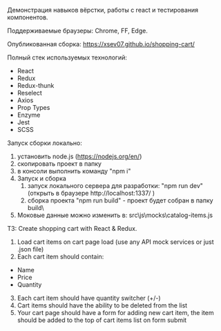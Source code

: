 Демонстрация навыков вёрстки, работы с react и тестирования компонентов.

Поддерживаемые браузеры: Chrome, FF, Edge.

Опубликованная сборка: https://xsev07.github.io/shopping-cart/

Полный стек используемых технологий:
- React
- Redux
- Redux-thunk
- Reselect
- Axios
- Prop Types
- Enzyme
- Jest
- SCSS

Запуск сборки локально:
1. установить node.js (https://nodejs.org/en/)
2. скопировать проект в папку
3. в консоли выполнить команду "npm i"
4. Запуск и сборка
    1. запуск локального сервера для разработки: "npm run dev" (открыть в браузере http://localhost:1337/ )
    2. сборка проекта "npm run build" - проект будет собран в папку build\
5. Моковые данные можно изменить в: src\js\mocks\catalog-items.js

ТЗ:
Create shopping cart with React & Redux.
1. Load cart items on cart page load (use any API mock services or just .json file)
2. Each cart item should contain:
- Name
- Price
- Quantity
3. Each cart item should have quantity switcher (+/-)
4. Cart items should have the ability to be deleted from the list
5. Your cart page should have a form for adding new cart item, the item should be added to the top of cart items list on form submit
